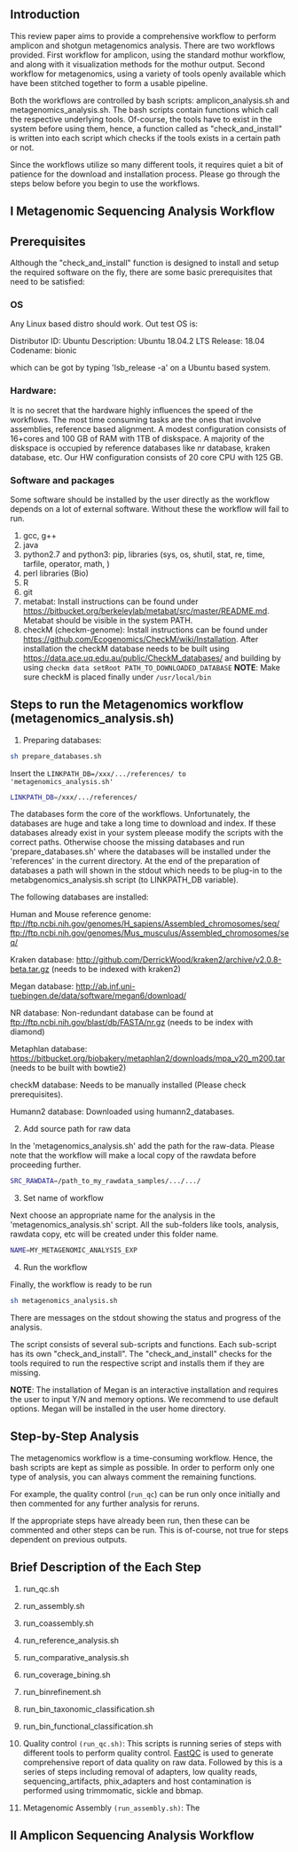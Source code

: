 ## Introduction

This review paper aims to provide a comprehensive workflow to perform amplicon and shotgun metagenomics analysis. There are two workflows provided. First workflow for amplicon,  using the standard mothur workflow, and along with it visualization methods for the mothur output. Second workflow for metagenomics, using a variety of tools openly available which have been stitched together to form a usable pipeline.

Both the workflows are controlled by bash scripts: amplicon_analysis.sh and metagenomics_analysis.sh. The bash scripts contain functions which call the respective underlying tools. Of-course, the tools have to exist in the system before using them, hence, a function called as "check_and_install" is written into each script which checks if the tools exists in a certain path or not.

Since the workflows utilize so many different tools, it requires quiet a bit of patience for the download and installation process. Please go through the steps below before you begin to use the workflows.

## I Metagenomic Sequencing Analysis Workflow

## Prerequisites
Although the "check_and_install" function is designed to install and setup the required software on the fly, there are some basic prerequisites that need to be satisfied:

### OS
Any Linux based distro should work. Out test OS is:

Distributor ID: Ubuntu
Description:    Ubuntu 18.04.2 LTS
Release:        18.04
Codename:       bionic

which can be got by typing 'lsb_release -a' on a Ubuntu based system.

### Hardware:
It is no secret that the hardware highly influences the speed of the workflows. The most time consuming tasks are the ones that involve assemblies, reference based alignment. A modest configuration consists of 16+cores and 100 GB of RAM with 1TB of diskspace. A majority of the diskspace is occupied by reference databases like nr database, kraken database, etc. Our HW configuration consists of 20 core CPU with 125 GB.

### Software and packages
Some software should be installed by the user directly as the workflow depends on a lot of external software.
Without these the workflow will fail to run.

1. gcc, g++
2. java
3. python2.7 and python3: pip, libraries (sys, os, shutil, stat, re, time, tarfile, operator, math, )
4. perl libraries (Bio)
5. R
6. git
7. metabat: Install instructions can be found under https://bitbucket.org/berkeleylab/metabat/src/master/README.md. Metabat should be visible in the system PATH.
8. checkM (checkm-genome): Install instructions can be found under https://github.com/Ecogenomics/CheckM/wiki/Installation.
After installation the checkM database needs to be built using https://data.ace.uq.edu.au/public/CheckM_databases/ and building by using `checkm data setRoot PATH_TO_DOWNLOADED_DATABASE`
**NOTE**: Make sure checkM is placed finally under `/usr/local/bin`

## Steps to run the Metagenomics workflow (metagenomics_analysis.sh)
1. Preparing databases:
```bash
sh prepare_databases.sh
```
Insert the `LINKPATH_DB=/xxx/.../references/ to 'metagenomics_analysis.sh'`
```bash
LINKPATH_DB=/xxx/.../references/
```

The databases form the core of the workflows. Unfortunately, the databases are huge and  take a long time to download and index. If these databases already exist in your system pleease modify the scripts with the correct paths. Otherwise choose the missing databases and run 'prepare_databases.sh' where the databases will be installed under the 'references' in the current directory. At the end of the preparation of databases a path will shown in the stdout which needs to be plug-in to the metabgenomics_analysis.sh script (to LINKPATH_DB variable).

The following databases are installed:

Human and Mouse reference genome:
ftp://ftp.ncbi.nih.gov/genomes/H_sapiens/Assembled_chromosomes/seq/
ftp://ftp.ncbi.nih.gov/genomes/Mus_musculus/Assembled_chromosomes/seq/

Kraken database:
http://github.com/DerrickWood/kraken2/archive/v2.0.8-beta.tar.gz
(needs to be indexed with kraken2)

Megan database:
http://ab.inf.uni-tuebingen.de/data/software/megan6/download/

NR database: Non-redundant database can be found at ftp://ftp.ncbi.nih.gov/blast/db/FASTA/nr.gz
(needs to be index with diamond)

Metaphlan database:
https://bitbucket.org/biobakery/metaphlan2/downloads/mpa_v20_m200.tar
(needs to be built with bowtie2)

checkM database:
Needs to be manually installed (Please check prerequisites).

Humann2 database:
Downloaded using humann2_databases.

2. Add source path for raw data

In the 'metagenomics_analysis.sh' add the path for the raw-data. Please note that the workflow will make a local copy of the rawdata before proceeding further.

```bash
SRC_RAWDATA=/path_to_my_rawdata_samples/.../.../
```

3. Set name of workflow

Next choose an appropriate name for the analysis in the 'metagenomics_analysis.sh' script. All the sub-folders like tools, analysis, rawdata copy, etc will be created under this folder name.

```bash
NAME=MY_METAGENOMIC_ANALYSIS_EXP
```

4. Run the workflow

Finally, the workflow is ready to be run
```bash
sh metagenomics_analysis.sh
```
There are messages on the stdout showing the status and progress of the analysis.

The script consists of several sub-scripts and functions. Each sub-script has its own "check_and_install". The "check_and_install" checks for the tools required to run the respective script and installs them if they are missing.

**NOTE**: The installation of Megan is an interactive installation and requires the user to input Y/N and memory options. We recommend to use default options. Megan will be installed in the user home directory.


## Step-by-Step Analysis

The metagenomics workflow is a time-consuming workflow. Hence, the bash scripts are kept as simple as possible. In order to perform only one type of analysis, you can always comment the remaining functions.

For example, the quality control (`run_qc`) can be run only once initially and then commented for any further analysis for reruns.

If the appropriate steps have already been run, then these can be commented and other steps can be run. This is of-course, not true for steps dependent on previous outputs.

## Brief Description of the Each Step
1. run_qc.sh
2. run_assembly.sh
3. run_coassembly.sh
4. run_reference_analysis.sh
5. run_comparative_analysis.sh
6. run_coverage_bining.sh
7. run_binrefinement.sh
8. run_bin_taxonomic_classification.sh
9. run_bin_functional_classification.sh

1. Quality control `(run_qc.sh)`: This scripts is running series of steps with different tools to perform quality control. [FastQC](https://github.com/s-andrews/FastQC/) is used to generate comprehensive report of data quality on raw data. Followed by this is a series of steps including removal of adapters, low quality reads, sequencing_artifacts, phix_adapters and host contamination is performed using trimmomatic, sickle and bbmap.

2. Metagenomic Assembly `(run_assembly.sh)`: The


## II Amplicon Sequencing Analysis Workflow
